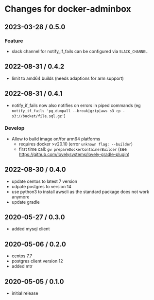 # Changes for docker-adminbox

## 2023-03-28 / 0.5.0

### Feature

- slack channel for notify_if_fails can be configured via `SLACK_CHANNEL`

## 2022-08-31 / 0.4.2

- limit to amd64 builds (needs adaptions for arm support)

## 2022-08-31 / 0.4.1

- notify_if_fails now also notifies on errors in piped commands
  (eg `notify_if_fails 'pg_dumpall --break|gzip|aws s3 cp - s3://bucket/file.sql.gz'`)

### Develop

- Allow to build image on/for arm64 platforms
  - requires docker >v20.10 (error `unknown flag: --builder`)
  - first time call: `gw prepareDockerContainerBuilder` (see https://github.com/lovelysystems/lovely-gradle-plugin)

## 2022-08-30 / 0.4.0

- update centos to latest 7 version
- udpate postgres to version 14
- use python3 to install awscli as the
  standard package does not work anymore
- update gradle

## 2020-05-27 / 0.3.0

- added mysql client

## 2020-05-06 / 0.2.0

- centos 7.7
- postgres client version 12
- added mtr

## 2020-05-05 / 0.1.0

- initial release
